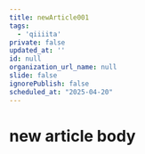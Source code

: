 ```yaml
---
title: newArticle001
tags:
  - 'qiiiita'
private: false
updated_at: ''
id: null
organization_url_name: null
slide: false
ignorePublish: false
scheduled_at: "2025-04-20"
---
```

# new article body
